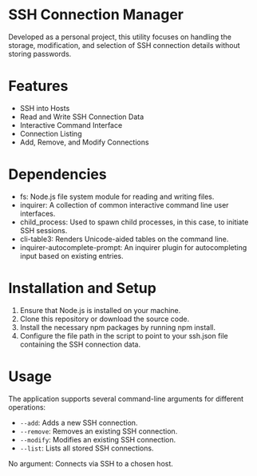 # SSH Connection Manager
Developed as a personal project, this utility focuses on handling the storage, modification, and selection of SSH connection details without storing passwords.

# Features
- SSH into Hosts
- Read and Write SSH Connection Data
- Interactive Command Interface
- Connection Listing
- Add, Remove, and Modify Connections

# Dependencies
- fs: Node.js file system module for reading and writing files.
- inquirer: A collection of common interactive command line user interfaces.
- child_process: Used to spawn child processes, in this case, to initiate SSH sessions.
- cli-table3: Renders Unicode-aided tables on the command line.
- inquirer-autocomplete-prompt: An inquirer plugin for autocompleting input based on existing entries.

# Installation and Setup
1. Ensure that Node.js is installed on your machine.
2. Clone this repository or download the source code.
3. Install the necessary npm packages by running npm install.
4. Configure the file path in the script to point to your ssh.json file containing the SSH connection data.

# Usage
The application supports several command-line arguments for different operations:

- `--add`: Adds a new SSH connection.
- `--remove`: Removes an existing SSH connection.
- `--modify`: Modifies an existing SSH connection.
- `--list`: Lists all stored SSH connections.

No argument: Connects via SSH to a chosen host.